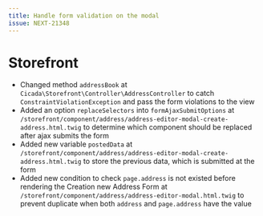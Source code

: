 ```yaml
---
title: Handle form validation on the modal
issue: NEXT-21348
---
```

# Storefront
* Changed method `addressBook` at `Cicada\Storefront\Controller\AddressController` to catch `ConstraintViolationException` and pass the form violations to the view
* Added an option `replaceSelectors` into `formAjaxSubmitOptions` at `/storefront/component/address/address-editor-modal-create-address.html.twig` to determine which component should be replaced after ajax submits the form
* Added new variable `postedData` at `/storefront/component/address/address-editor-modal-create-address.html.twig` to store the previous data, which is submitted at the form
* Added new condition to check `page.address` is not existed before rendering the Creation new Address Form at `/storefront/component/address/address-editor-modal.html.twig` to prevent duplicate when both `address` and `page.address` have the value
